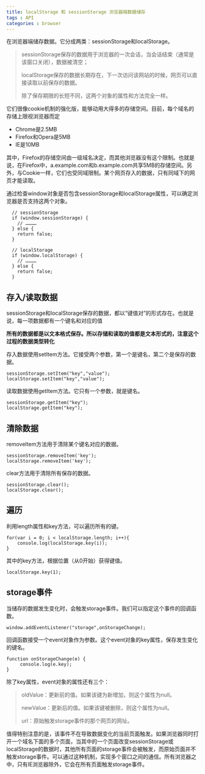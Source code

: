 ```yaml
---
title: localStorage 和 sessionStorage 浏览器端数据储存
tags : API
categories : browser
---
```


在浏览器端储存数据。它分成两类：sessionStorage和localStorage。

> sessionStorage保存的数据用于浏览器的一次会话，当会话结束（通常是该窗口关闭），数据被清空；
> 
> localStorage保存的数据长期存在，下一次访问该网站的时候，网页可以直接读取以前保存的数据。
> 
> 除了保存期限的长短不同，这两个对象的属性和方法完全一样。

它们很像cookie机制的强化版，能够动用大得多的存储空间。目前，每个域名的存储上限视浏览器而定

- Chrome是2.5MB
- Firefox和Opera是5MB
- IE是10MB

 其中，Firefox的存储空间由一级域名决定，而其他浏览器没有这个限制。也就是说，在Firefox中，a.example.com和b.example.com共享5MB的存储空间。另外，与Cookie一样，它们也受同域限制。某个网页存入的数据，只有同域下的网页才能读取。 

通过检查window对象是否包含sessionStorage和localStorage属性，可以确定浏览器是否支持这两个对象。

``` 
  // sessionStorage
  if (window.sessionStorage) {
    // …………
  } else {
    return false;
  }
   
  // localStorage
  if (window.localStorage) {
    // …………
  } else {
    return false;
  }
```

## 存入/读取数据 ##

sessionStorage和localStorage保存的数据，都以“键值对”的形式存在。也就是说，每一项数据都有一个键名和对应的值

**所有的数据都是以文本格式保存。所以存储和读取的值都是文本形式的，注意这个过程的数据类型转化**

存入数据使用setItem方法。它接受两个参数，第一个是键名，第二个是保存的数据。

```
sessionStorage.setItem("key","value");
localStorage.setItem("key","value");
```

读取数据使用getItem方法。它只有一个参数，就是键名。

```
sessionStorage.getItem("key");
localStorage.getItem("key");
```

## 清除数据 ##

removeItem方法用于清除某个键名对应的数据。

```
sessionStorage.removeItem('key');
localStorage.removeItem('key');
```

clear方法用于清除所有保存的数据。

```
sessionStorage.clear();
localStorage.clear();
```

## 遍历 ##

利用length属性和key方法，可以遍历所有的键。

```
for(var i = 0; i < localStorage.length; i++){
    console.log(localStorage.key(i));
}
```

其中的key方法，根据位置（从0开始）获得键值。

```
localStorage.key(1);
```

## storage事件 ##

当储存的数据发生变化时，会触发storage事件。我们可以指定这个事件的回调函数。

```
window.addEventListener("storage",onStorageChange);
```

回调函数接受一个event对象作为参数。这个event对象的key属性，保存发生变化的键名。

```
function onStorageChange(e) {
     console.log(e.key);    
}
```

除了key属性，event对象的属性还有三个：

> oldValue：更新前的值。如果该键为新增加，则这个属性为null。
> 
> newValue：更新后的值。如果该键被删除，则这个属性为null。
> 
> url：原始触发storage事件的那个网页的网址。

值得特别注意的是，该事件不在导致数据变化的当前页面触发。如果浏览器同时打开一个域名下面的多个页面，当其中的一个页面改变sessionStorage或localStorage的数据时，其他所有页面的storage事件会被触发，而原始页面并不触发storage事件。可以通过这种机制，实现多个窗口之间的通信。所有浏览器之中，只有IE浏览器除外，它会在所有页面触发storage事件。
